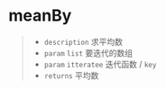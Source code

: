 # meanBy

> - `description` 求平均数
> - `param` `list` 要迭代的数组
> - `param` `itteratee` 迭代函数 / `key`
> - `returns` 平均数
